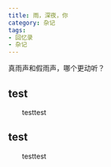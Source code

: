 ```yaml
---
title: 雨，深夜，你
category: 杂记
tags:
- 回忆录
- 杂记
---
```


真雨声和假雨声，哪个更动听？

## test
&emsp;&emsp;testtest

## test
&emsp;&emsp;testtest